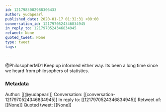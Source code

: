 ```yaml
---
id: 1217983002988306433
author: yudapearl
published_date: 2020-01-17 01:32:31 +00:00
conversation_id: 1217970524346834945
in_reply_to: 1217970524346834945
retweet: None
quoted_tweet: None
type: tweet
tags:

---
```


@PhilosopherMD1 Keep up informed either way. Its been a long time since we heard from philosophers of  statistics.

### Metadata

Author: [[@yudapearl]]
Conversation: [[conversation-1217970524346834945]]
In reply to: [[1217970524346834945]]
Retweet of: [[None]]
Quoted tweet: [[None]]
